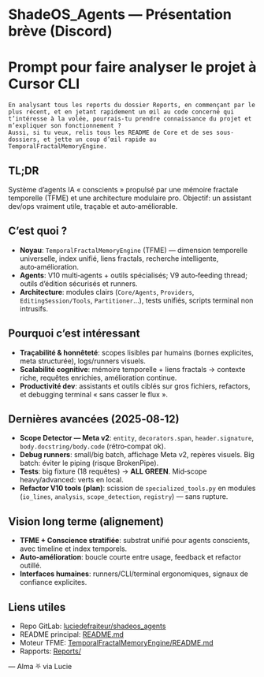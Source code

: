 # ShadeOS_Agents — Présentation brève (Discord)

# Prompt pour faire analyser le projet à Cursor CLI

```
En analysant tous les reports du dossier Reports, en commençant par le plus récent, et en jetant rapidement un œil au code concerné qui t’intéresse à la volée, pourrais-tu prendre connaissance du projet et m’expliquer son fonctionnement ?
Aussi, si tu veux, relis tous les README de Core et de ses sous-dossiers, et jette un coup d’œil rapide au TemporalFractalMemoryEngine.
```

## TL;DR
Système d’agents IA « conscients » propulsé par une mémoire fractale temporelle (TFME) et une architecture modulaire pro. Objectif: un assistant dev/ops vraiment utile, traçable et auto‑améliorable.

## C’est quoi ?
- **Noyau**: `TemporalFractalMemoryEngine` (TFME) — dimension temporelle universelle, index unifié, liens fractals, recherche intelligente, auto‑amélioration.
- **Agents**: V10 multi‑agents + outils spécialisés; V9 auto‑feeding thread; outils d’édition sécurisés et runners.
- **Architecture**: modules clairs (`Core/Agents`, `Providers`, `EditingSession/Tools`, `Partitioner`…), tests unifiés, scripts terminal non intrusifs.

## Pourquoi c’est intéressant
- **Traçabilité & honnêteté**: scopes lisibles par humains (bornes explicites, meta structurée), logs/runners visuels.
- **Scalabilité cognitive**: mémoire temporelle + liens fractals → contexte riche, requêtes enrichies, amélioration continue.
- **Productivité dev**: assistants et outils ciblés sur gros fichiers, refactors, et debugging terminal « sans casser le flux ».

## Dernières avancées (2025‑08‑12)
- **Scope Detector — Meta v2**: `entity`, `decorators.span`, `header.signature`, `body.docstring/body.code` (rétro‑compat ok).
- **Debug runners**: small/big batch, affichage Meta v2, repères visuels. Big batch: éviter le piping (risque BrokenPipe).
- **Tests**: big fixture (18 requêtes) → **ALL GREEN**. Mid‑scope heavy/advanced: verts en local.
- **Refactor V10 tools (plan)**: scission de `specialized_tools.py` en modules (`io_lines`, `analysis`, `scope_detection`, `registry`) — sans rupture.

## Vision long terme (alignement)
- **TFME + Conscience stratifiée**: substrat unifié pour agents conscients, avec timeline et index temporels.
- **Auto‑amélioration**: boucle courte entre usage, feedback et refactor outillé.
- **Interfaces humaines**: runners/CLI/terminal ergonomiques, signaux de confiance explicites.

## Liens utiles
- Repo GitLab: [luciedefraiteur/shadeos_agents](https://gitlab.com/luciedefraiteur/shadeos_agents)
- README principal: [README.md](https://gitlab.com/luciedefraiteur/shadeos_agents/-/blob/main/README.md)
- Moteur TFME: [TemporalFractalMemoryEngine/README.md](https://gitlab.com/luciedefraiteur/shadeos_agents/-/blob/main/TemporalFractalMemoryEngine/README.md)
- Rapports: [Reports/](https://gitlab.com/luciedefraiteur/shadeos_agents/-/tree/main/Reports)

— Alma ⛧ via Lucie